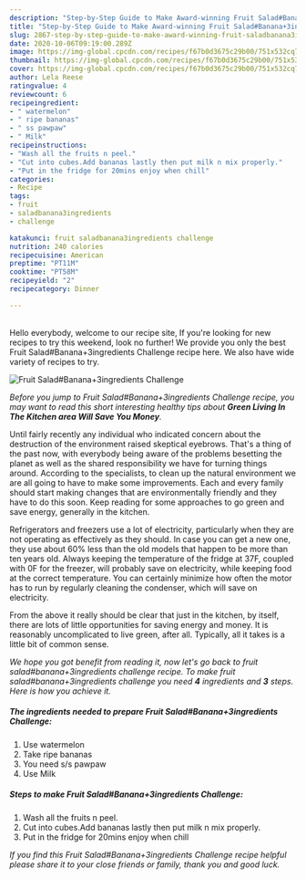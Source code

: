 ```yaml
---
description: "Step-by-Step Guide to Make Award-winning Fruit Salad#Banana+3ingredients Challenge"
title: "Step-by-Step Guide to Make Award-winning Fruit Salad#Banana+3ingredients Challenge"
slug: 2867-step-by-step-guide-to-make-award-winning-fruit-saladbanana3ingredients-challenge
date: 2020-10-06T09:19:00.289Z
image: https://img-global.cpcdn.com/recipes/f67b0d3675c29b00/751x532cq70/fruit-saladbanana3ingredients-challenge-recipe-main-photo.jpg
thumbnail: https://img-global.cpcdn.com/recipes/f67b0d3675c29b00/751x532cq70/fruit-saladbanana3ingredients-challenge-recipe-main-photo.jpg
cover: https://img-global.cpcdn.com/recipes/f67b0d3675c29b00/751x532cq70/fruit-saladbanana3ingredients-challenge-recipe-main-photo.jpg
author: Lela Reese
ratingvalue: 4
reviewcount: 6
recipeingredient:
- " watermelon"
- " ripe bananas"
- " ss pawpaw"
- " Milk"
recipeinstructions:
- "Wash all the fruits n peel."
- "Cut into cubes.Add bananas lastly then put milk n mix properly."
- "Put in the fridge for 20mins enjoy when chill"
categories:
- Recipe
tags:
- fruit
- saladbanana3ingredients
- challenge

katakunci: fruit saladbanana3ingredients challenge 
nutrition: 240 calories
recipecuisine: American
preptime: "PT11M"
cooktime: "PT58M"
recipeyield: "2"
recipecategory: Dinner

---
```

<br>
Hello everybody, welcome to our recipe site, If you're looking for new recipes to try this weekend, look no further! We provide you only the best Fruit Salad#Banana+3ingredients Challenge recipe here. We also have wide variety of recipes to try.
<br>


![Fruit Salad#Banana+3ingredients Challenge](https://img-global.cpcdn.com/recipes/f67b0d3675c29b00/751x532cq70/fruit-saladbanana3ingredients-challenge-recipe-main-photo.jpg)

<i>Before you jump to Fruit Salad#Banana+3ingredients Challenge recipe, you may want to read this short interesting healthy tips about 
<strong>Green Living In The Kitchen area Will Save You Money</strong>.</i>
</br>

Until fairly recently any individual who indicated concern about the destruction of the environment raised skeptical eyebrows. That's a thing of the past now, with everybody being aware of the problems besetting the planet as well as the shared responsibility we have for turning things around. According to the specialists, to clean up the natural environment we are all going to have to make some improvements. Each and every family should start making changes that are environmentally friendly and they have to do this soon. Keep reading for some approaches to go green and save energy, generally in the kitchen.

Refrigerators and freezers use a lot of electricity, particularly when they are not operating as effectively as they should. In case you can get a new one, they use about 60% less than the old models that happen to be more than ten years old. Always keeping the temperature of the fridge at 37F, coupled with 0F for the freezer, will probably save on electricity, while keeping food at the correct temperature. You can certainly minimize how often the motor has to run by regularly cleaning the condenser, which will save on electricity.

From the above it really should be clear that just in the kitchen, by itself, there are lots of little opportunities for saving energy and money. It is reasonably uncomplicated to live green, after all. Typically, all it takes is a little bit of common sense.


<i>We hope you got benefit from reading it, now let's go back to fruit salad#banana+3ingredients challenge recipe. To make fruit salad#banana+3ingredients challenge you need <strong>4</strong> ingredients and <strong>3</strong> steps. Here is how you achieve it.
</i>

##### The ingredients needed to prepare Fruit Salad#Banana+3ingredients Challenge:

1. Use  watermelon
1. Take  ripe bananas
1. You need  s/s pawpaw
1. Use  Milk


##### Steps to make Fruit Salad#Banana+3ingredients Challenge:

1. Wash all the fruits n peel.
1. Cut into cubes.Add bananas lastly then put milk n mix properly.
1. Put in the fridge for 20mins enjoy when chill


<i>If you find this Fruit Salad#Banana+3ingredients Challenge recipe helpful please share it to your close friends or family, thank you and good luck.</i>
